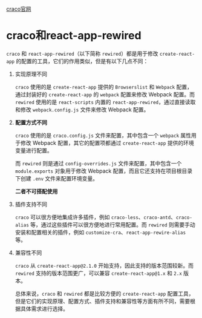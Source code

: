 [craco官网](https://craco.js.org/docs/getting-started/)



# craco和react-app-rewired

`craco` 和 `react-app-rewired`（以下简称 `rewired`）都是用于修改 `create-react-app` 的配置的工具，它们的作用类似，但是有以下几点不同：

1. 实现原理不同

   `craco` 使用的是 `create-react-app` 提供的 `Browserslist` 和 `Webpack` 配置，通过封装好的 `create-react-app` 的 `webpack` 配置来修改 Webpack 配置。而 `rewired` 使用的是 `react-scripts` 内置的 `react-app-rewired`，通过直接读取和修改 `webpack.config.js` 文件来修改 Webpack 配置。

2. **配置方式不同**

   `craco` 使用的是 `craco.config.js` 文件来配置，其中包含一个 `webpack` 属性用于修改 Webpack 配置，其它的配置项都通过 `create-react-app` 提供的环境变量进行配置。

   而 `rewired` 则是通过 `config-overrides.js` 文件来配置，其中包含一个 `module.exports` 对象用于修改 Webpack 配置，而且它还支持在项目根目录下创建 `.env` 文件来配置环境变量。

   **二者不可搭配使用**

3. 插件支持不同

   `craco` 可以很方便地集成许多插件，例如 `craco-less`、`craco-antd`、`craco-alias` 等，通过这些插件可以很方便地进行常用配置。而 `rewired` 则需要手动安装和配置相关的插件，例如 `customize-cra`、`react-app-rewire-alias` 等。

4. 兼容性不同

   `craco` 从 `create-react-app@2.1.0` 开始支持，因此支持的版本范围较新。而 `rewired` 支持的版本范围更广，可以兼容 `create-react-app@1.x` 和 `2.x` 版本。

   总体来说，`craco` 和 `rewired` 都是比较方便的 `create-react-app` 配置工具，但是它们的实现原理、配置方式、插件支持和兼容性等方面有所不同，需要根据具体需求进行选择。



